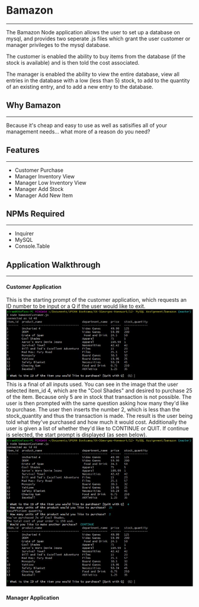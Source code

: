# Bamazon
***

The Bamazon Node application allows the user to set up a database on mysql, and provides two seperate .js files which grant the user customer or manager privileges to the mysql database. 

The customer is enabled the ability to buy items from the database (if the stock is available) and is then told the cost associated. 

The manager is enabled the ability to view the entire database, view all entries in the database with a low (less than 5) stock, to add to the quantity of an existing entry, and to add a new entry to the database. 


## Why Bamazon
***

Because it's cheap and easy to use as well as satisifies all of your management needs... what more of a reason do you need? 


## Features
***

* Customer Purchase
* Manager Inventory View
* Manager Low Inventory View
* Manager Add Stock 
* Manager Add New Item


## NPMs Required
***

* Inquirer
* MySQL
* Console.Table


## Application Walkthrough
***

#### Customer Application

This is the starting prompt of the customer application, which requests an ID number to be input or a Q if the user would like to exit.
<br />
![alt text](./assets/images/bamazon-customer-startprompt.JPG?raw=true "Starting Prompt")
<br />
This is a final of all inputs used. You can see in the image that the user selected item_id 4, which are the "Cool Shades" and desired to purchase 25 of the item. Because only 5 are in stock that transaction is not possible. The user is then prompted with the same question asking how many they'd like to purchase. The user then inserts the number 2, which is less than the stock_quantity and thus the transaction is made. The result is the user being told what they've purchased and how much it would cost. Additionally the user is given a list of whether they'd like to CONTINUE or QUIT. If continue is selected, the start prompt is displayed (as seen below).
<br />
![alt text](./assets/images/bamazon-customer-continueshopping.JPG?raw=true "Entire Program")
<br />

#### Manager Application